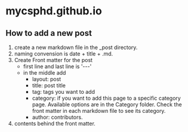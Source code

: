 # mycsphd.github.io

## How to add a new post

1. create a new markdown file in the _post directory.
2. naming convension is date + title + .md.
3. Create Front matter for the post
    - first line and last line is '---'
    - in the middle add
        - layout: post
        - title: post title
        - tag: tags you want to add
        - category: if you want to add this page to a specific category page. Available options are in the Category folder. Check the front matter in each markdown file to see its category.
        - author: contributors.
4. contents behind the front matter.
